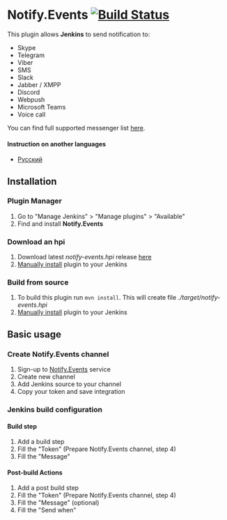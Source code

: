 # Notify.Events [![Build Status](https://ci.jenkins.io/job/Plugins/job/notify-events-plugin/job/master/badge/icon)](https://ci.jenkins.io/job/Plugins/job/notify-events-plugin/job/master/)

This plugin allows **Jenkins** to send notification to:

- Skype
- Telegram
- Viber
- SMS
- Slack
- Jabber / XMPP
- Discord
- Webpush
- Microsoft Teams
- Voice call

You can find full supported messenger list [here](https://notify.events/en-US/features).

#### Instruction on another languages

- [Русский](docs/ru-RU.md)

## Installation

### Plugin Manager
1. Go to "Manage Jenkins" > "Manage plugins" > "Available"
2. Find and install **Notify.Events**

### Download an hpi
1. Download latest _notify-events.hpi_ release [here](http://archives.jenkins-ci.org/plugins/notify-events/latest/notify-events.hpi)
2. [Manually install](https://jenkins.io/doc/book/managing/plugins/#advanced-installation) plugin to your Jenkins

### Build from source
1. To build this plugin run `mvn install`. This will create file *./target/notify-events.hpi*
2. [Manually install](https://jenkins.io/doc/book/managing/plugins/#advanced-installation) plugin to your Jenkins

## Basic usage

### Create Notify.Events channel
1. Sign-up to [Notify.Events](https://notify.events/user/sign-in) service
2. Create new channel
3. Add Jenkins source to your channel
4. Copy your token and save integration 

### Jenkins build configuration

#### Build step
1. Add a build step
2. Fill the "Token" (Prepare Notify.Events channel, step 4)
3. Fill the "Message"

#### Post-build Actions
1. Add a post build step
2. Fill the "Token" (Prepare Notify.Events channel, step 4)
3. Fill the "Message" (optional)
4. Fill the "Send when"
